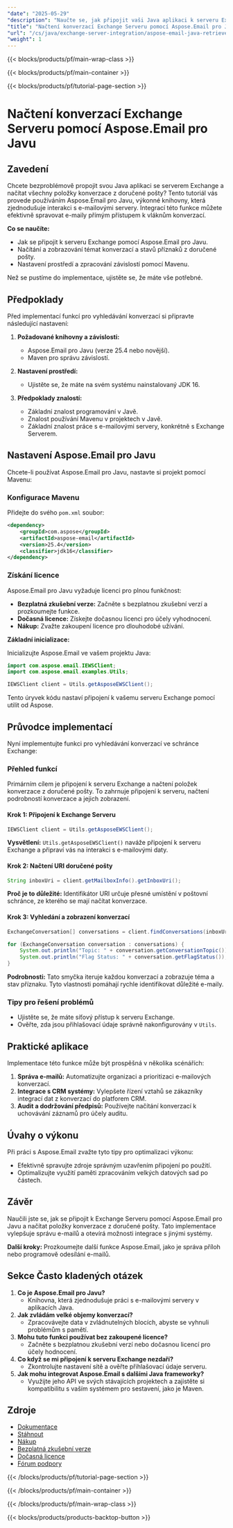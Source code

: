 ```yaml
---
"date": "2025-05-29"
"description": "Naučte se, jak připojit vaši Java aplikaci k serveru Exchange a efektivně načítat položky konverzace pomocí Aspose.Email pro Javu. Začněte s naším podrobným návodem."
"title": "Načtení konverzací Exchange Serveru pomocí Aspose.Email pro Javu"
"url": "/cs/java/exchange-server-integration/aspose-email-java-retrieve-exchange-server-conversations/"
"weight": 1
---
```


{{< blocks/products/pf/main-wrap-class >}}

{{< blocks/products/pf/main-container >}}

{{< blocks/products/pf/tutorial-page-section >}}
# Načtení konverzací Exchange Serveru pomocí Aspose.Email pro Javu

## Zavedení

Chcete bezproblémově propojit svou Java aplikaci se serverem Exchange a načítat všechny položky konverzace z doručené pošty? Tento tutoriál vás provede používáním Aspose.Email pro Javu, výkonné knihovny, která zjednodušuje interakci s e-mailovými servery. Integrací této funkce můžete efektivně spravovat e-maily přímým přístupem k vláknům konverzací.

**Co se naučíte:**
- Jak se připojit k serveru Exchange pomocí Aspose.Email pro Javu.
- Načítání a zobrazování témat konverzací a stavů příznaků z doručené pošty.
- Nastavení prostředí a zpracování závislostí pomocí Mavenu.

Než se pustíme do implementace, ujistěte se, že máte vše potřebné.

## Předpoklady

Před implementací funkcí pro vyhledávání konverzací si připravte následující nastavení:

1. **Požadované knihovny a závislosti:**
   - Aspose.Email pro Javu (verze 25.4 nebo novější).
   - Maven pro správu závislostí.

2. **Nastavení prostředí:**
   - Ujistěte se, že máte na svém systému nainstalovaný JDK 16.

3. **Předpoklady znalostí:**
   - Základní znalost programování v Javě.
   - Znalost používání Mavenu v projektech v Javě.
   - Základní znalost práce s e-mailovými servery, konkrétně s Exchange Serverem.

## Nastavení Aspose.Email pro Javu

Chcete-li používat Aspose.Email pro Javu, nastavte si projekt pomocí Mavenu:

### Konfigurace Mavenu

Přidejte do svého `pom.xml` soubor:

```xml
<dependency>
    <groupId>com.aspose</groupId>
    <artifactId>aspose-email</artifactId>
    <version>25.4</version>
    <classifier>jdk16</classifier>
</dependency>
```

### Získání licence

Aspose.Email pro Javu vyžaduje licenci pro plnou funkčnost:
- **Bezplatná zkušební verze:** Začněte s bezplatnou zkušební verzí a prozkoumejte funkce.
- **Dočasná licence:** Získejte dočasnou licenci pro účely vyhodnocení.
- **Nákup:** Zvažte zakoupení licence pro dlouhodobé užívání.

**Základní inicializace:**

Inicializujte Aspose.Email ve vašem projektu Java:

```java
import com.aspose.email.IEWSClient;
import com.aspose.email.examples.Utils;

IEWSClient client = Utils.getAsposeEWSClient();
```

Tento úryvek kódu nastaví připojení k vašemu serveru Exchange pomocí utilit od Aspose.

## Průvodce implementací

Nyní implementujte funkci pro vyhledávání konverzací ve schránce Exchange:

### Přehled funkcí

Primárním cílem je připojení k serveru Exchange a načtení položek konverzace z doručené pošty. To zahrnuje připojení k serveru, načtení podrobností konverzace a jejich zobrazení.

#### Krok 1: Připojení k Exchange Serveru

```java
IEWSClient client = Utils.getAsposeEWSClient();
```

**Vysvětlení:** `Utils.getAsposeEWSClient()` naváže připojení k serveru Exchange a připraví vás na interakci s e-mailovými daty.

#### Krok 2: Načtení URI doručené pošty

```java
String inboxUri = client.getMailboxInfo().getInboxUri();
```

**Proč je to důležité:** Identifikátor URI určuje přesné umístění v poštovní schránce, ze kterého se mají načítat konverzace.

#### Krok 3: Vyhledání a zobrazení konverzací

```java
ExchangeConversation[] conversations = client.findConversations(inboxUri);

for (ExchangeConversation conversation : conversations) {
    System.out.println("Topic: " + conversation.getConversationTopic());
    System.out.println("Flag Status: " + conversation.getFlagStatus());
}
```

**Podrobnosti:** Tato smyčka iteruje každou konverzací a zobrazuje téma a stav příznaku. Tyto vlastnosti pomáhají rychle identifikovat důležité e-maily.

### Tipy pro řešení problémů

- Ujistěte se, že máte síťový přístup k serveru Exchange.
- Ověřte, zda jsou přihlašovací údaje správně nakonfigurovány v `Utils`.

## Praktické aplikace

Implementace této funkce může být prospěšná v několika scénářích:
1. **Správa e-mailů:** Automatizujte organizaci a prioritizaci e-mailových konverzací.
2. **Integrace s CRM systémy:** Vylepšete řízení vztahů se zákazníky integrací dat z konverzací do platforem CRM.
3. **Audit a dodržování předpisů:** Používejte načítání konverzací k uchovávání záznamů pro účely auditu.

## Úvahy o výkonu

Při práci s Aspose.Email zvažte tyto tipy pro optimalizaci výkonu:
- Efektivně spravujte zdroje správným uzavřením připojení po použití.
- Optimalizujte využití paměti zpracováním velkých datových sad po částech.

## Závěr

Naučili jste se, jak se připojit k Exchange Serveru pomocí Aspose.Email pro Javu a načítat položky konverzace z doručené pošty. Tato implementace vylepšuje správu e-mailů a otevírá možnosti integrace s jinými systémy.

**Další kroky:** Prozkoumejte další funkce Aspose.Email, jako je správa příloh nebo programově odesílání e-mailů.

## Sekce Často kladených otázek

1. **Co je Aspose.Email pro Javu?**
   - Knihovna, která zjednodušuje práci s e-mailovými servery v aplikacích Java.
2. **Jak zvládám velké objemy konverzací?**
   - Zpracovávejte data v zvládnutelných blocích, abyste se vyhnuli problémům s pamětí.
3. **Mohu tuto funkci používat bez zakoupené licence?**
   - Začněte s bezplatnou zkušební verzí nebo dočasnou licencí pro účely hodnocení.
4. **Co když se mi připojení k serveru Exchange nezdaří?**
   - Zkontrolujte nastavení sítě a ověřte přihlašovací údaje serveru.
5. **Jak mohu integrovat Aspose.Email s dalšími Java frameworky?**
   - Využijte jeho API ve svých stávajících projektech a zajistěte si kompatibilitu s vaším systémem pro sestavení, jako je Maven.

## Zdroje

- [Dokumentace](https://reference.aspose.com/email/java/)
- [Stáhnout](https://releases.aspose.com/email/java/)
- [Nákup](https://purchase.aspose.com/buy)
- [Bezplatná zkušební verze](https://releases.aspose.com/email/java/)
- [Dočasná licence](https://purchase.aspose.com/temporary-license/)
- [Fórum podpory](https://forum.aspose.com/c/email/10)

{{< /blocks/products/pf/tutorial-page-section >}}

{{< /blocks/products/pf/main-container >}}

{{< /blocks/products/pf/main-wrap-class >}}

{{< blocks/products/products-backtop-button >}}